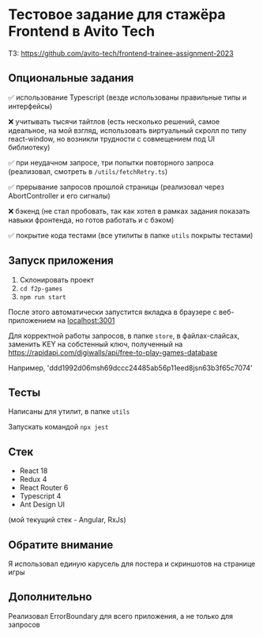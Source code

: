 # Тестовое задание для стажёра Frontend в Avito Tech

ТЗ: https://github.com/avito-tech/frontend-trainee-assignment-2023

## Опциональные задания
✅ использование Typescript (везде использованы правильные типы и интерфейсы)

❌ учитывать тысячи тайтлов (есть несколько решений, самое идеальное, на мой взгляд, использовать виртуальный скролл по типу react-window, но возникли трудности с совмещением под UI библиотеку)

✅ при неудачном запросе, три попытки повторного запроса (реализовал, смотреть в ```/utils/fetchRetry.ts```)

✅ прерывание запросов прошлой страницы (реализовал через AbortController и его сигналы)

❌ бэкенд (не стал пробовать, так как хотел в рамках задания показать навыки фронтенда, но готов работать и с бэком)

✅ покрытие кода тестами (все утилиты в папке ```utils``` покрыты тестами)

## Запуск приложения
1. Склонировать проект
2. ```cd f2p-games```
3. ```npm run start```

После этого автоматически запустится вкладка в браузере с веб-приложением на [localhost:3001](localhost:3001)

Для корректной работы запросов, в папке ```store```, в файлах-слайсах, заменить KEY на собстенный ключ, полученный на https://rapidapi.com/digiwalls/api/free-to-play-games-database

Например, 'ddd1992d06msh69dccc24485ab56p11eed8jsn63b3f65c7074'

## Тесты
Написаны для утилит, в папке ```utils```

Запускать командой ```npx jest```

## Стек
- React 18
- Redux 4
- React Router 6
- Typescript 4
- Ant Design UI

(мой текущий стек - Angular, RxJs)

## Обратите внимание
Я использовал единую карусель для постера и скриншотов на странице игры

## Дополнительно
Реализовал ErrorBoundary для всего приложения, а не только для запросов